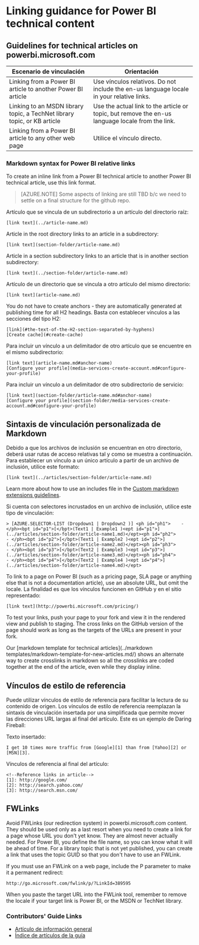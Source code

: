 <properties
   pageTitle="Create links in markdown articles" description="Explains how to code crosslinks in markdown." metaKeywords="" services="" solutions="" documentationCenter="" authors="mblythe" videoId="" scriptId="" manager="dongill" />

<tags ms.service="contributor-guide" ms.devlang="" ms.topic="article" ms.tgt_pltfrm="" ms.workload="" ms.date="09/09/2015" ms.author="mblythe" />

# Linking guidance for Power BI technical content
## Guidelines for technical articles on powerbi.microsoft.com

| Escenario de vinculación | Orientación  |
|---------------|-----------|
|Linking from a Power BI article to another Power BI article|Use vínculos relativos. Do not include the en-us language locale in your relative links.|
|Linking to an MSDN library topic, a TechNet library topic, or KB article|Use the actual link to the article or topic, but remove the en-us language locale from the link.|
|Linking from a Power BI article to any other web page|Utilice el vínculo directo.|

### Markdown syntax for Power BI relative links

To create an inline link from a Power BI technical article to another Power BI technical article, use this link format.

> [AZURE.NOTE] Some aspects of linking are still TBD b/c we need to settle on a final structure for the github repo.

Artículo que se vincula de un subdirectorio a un artículo del directorio raíz:

    [link text](../article-name.md)

Article in the root directory links to an article in a subdirectory: 

    [link text](section-folder/article-name.md)

Article in a section subdirectory links to an article that is in another section subdirectory:

    [link text](../section-folder/article-name.md)
 
Artículo de un directorio que se vincula a otro artículo del mismo directorio:

    [link text](article-name.md)


You do not have to create anchors - they are automatically generated at publishing time for all H2 headings. Basta con establecer vínculos a las secciones del tipo H2:

    [link](#the-text-of-the-H2-section-separated-by-hyphens)
    [Create cache](#create-cache)

Para incluir un vínculo a un delimitador de otro artículo que se encuentre en el mismo subdirectorio:

    [link text](article-name.md#anchor-name)
    [Configure your profile](media-services-create-account.md#configure-your-profile)

Para incluir un vínculo a un delimitador de otro subdirectorio de servicio:

    [link text](section-folder/article-name.md#anchor-name)
    [Configure your profile](section-folder/media-services-create-account.md#configure-your-profile)


## Sintaxis de vinculación personalizada de Markdown

Debido a que los archivos de inclusión se encuentran en otro directorio, deberá usar rutas de acceso relativas tal y como se muestra a continuación. Para establecer un vínculo a un único artículo a partir de un archivo de inclusión, utilice este formato:

    [link text](../articles/section-folder/article-name.md)
    
Learn more about how to use an includes file in the <bpt id="p1">[</bpt>Custom markdown extensions guidelines<ept id="p1">](custom-markdown-extensions.md#includes)</ept>.

Si cuenta con selectores incrustados en un archivo de inclusión, utilice este tipo de vinculación: 

    > [AZURE.SELECTOR-LIST (Dropdown1 | Dropdown2 )] <ph id="ph1">    - </ph><bpt id="p1">[</bpt>(Text1 | Example1 )<ept id="p1">](../articles/section-folder/article-name1.md)</ept><ph id="ph2">
    - </ph><bpt id="p2">[</bpt>(Text1 | Example2 )<ept id="p2">](../articles/section-folder/article-name2.md)</ept><ph id="ph3">
    - </ph><bpt id="p3">[</bpt>(Text2 | Example3 )<ept id="p3">](../articles/section-folder/article-name3.md)</ept><ph id="ph4">
    - </ph><bpt id="p4">[</bpt>(Text2 | Example4 )<ept id="p4">](../articles/section-folder/article-name4.md)</ept>

To link to a page on Power BI (such as a pricing page, SLA page or anything else that is not a documentation article), use an absolute URL, but omit the locale. La finalidad es que los vínculos funcionen en GitHub y en el sitio representado:

    [link text](http://powerbi.microsoft.com/pricing/)

To test your links, push your page to your fork and view it in the rendered view and publish to staging. The cross links on the GitHub version of the page should work as long as the targets of the URLs are present in your fork.

Our <bpt id="p1">[</bpt>markdown template for technical articles<ept id="p1">](../markdown templates/markdown-template-for-new-articles.md/)</ept> shows an alternate way to create crosslinks in markdown so all the crosslinks are coded together at the end of the article, even while they display inline.

## Vínculos de estilo de referencia

Puede utilizar vínculos de estilo de referencia para facilitar la lectura de su contenido de origen. Los vínculos de estilo de referencia reemplazan la sintaxis de vinculación insertada por una simplificada que permite mover las direcciones URL largas al final del artículo. Este es un ejemplo de Daring Fireball:

Texto insertado:

    I get 10 times more traffic from [Google][1] than from [Yahoo][2] or [MSN][3].

Vínculos de referencia al final del artículo:

    <!--Reference links in article-->
    [1]: http://google.com/
    [2]: http://search.yahoo.com/  
    [3]: http://search.msn.com/

## FWLinks

Avoid FWLinks (our redirection system) in powerbi.microsoft.com content. They should be used only as a last resort when you need to create a link for a page whose URL you don't yet know. They are almost never actually needed. For Power BI, you define the file name, so you can know what it will be ahead of time. For a library topic that is not yet published, you can create a link that uses the topic GUID so that you don't have to use an FWLink.

If you must use an FWLink on a web page, include the P parameter to make it a permanent redirect:

    http://go.microsoft.com/fwlink/p/?LinkId=389595

When you paste the target URL into the FWLink tool, remember to remove the locale if your target link is Power BI, or the MSDN or TechNet library.

### Contributors' Guide Links

- [Artículo de información general](./../README.md)
- [Índice de artículos de la guía](./contributor-guide-index.md)

<!--image references-->
[1]: ./media/create-tables-markdown/table-markdown.png
[2]: ./media/create-tables-markdown/break-tables.png
